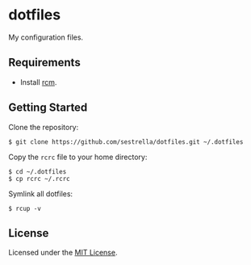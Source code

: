 # dotfiles

My configuration files.

## Requirements

- Install [rcm](https://github.com/thoughtbot/rcm).

## Getting Started

Clone the repository:

```
$ git clone https://github.com/sestrella/dotfiles.git ~/.dotfiles
```

Copy the `rcrc` file to your home directory:

```
$ cd ~/.dotfiles
$ cp rcrc ~/.rcrc
```

Symlink all dotfiles:

```
$ rcup -v
```

## License

Licensed under the [MIT License](LICENSE).

